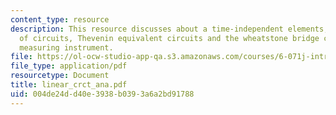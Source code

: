 ```yaml
---
content_type: resource
description: This resource discusses about a time-independent elements, the i-v characteristics
  of circuits, Thevenin equivalent circuits and the wheatstone bridge circuit as a
  measuring instrument.
file: https://ol-ocw-studio-app-qa.s3.amazonaws.com/courses/6-071j-introduction-to-electronics-signals-and-measurement-spring-2006/004de24dd40e3938b0393a6a2bd91788_linear_crct_ana.pdf
file_type: application/pdf
resourcetype: Document
title: linear_crct_ana.pdf
uid: 004de24d-d40e-3938-b039-3a6a2bd91788
---
```


